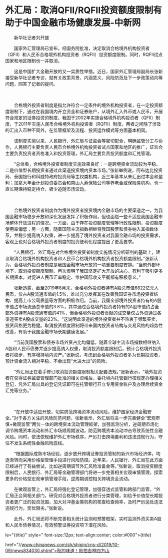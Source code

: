 # 外汇局：取消QFII/RQFII投资额度限制有助于中国金融市场健康发展-中新网

　　新华社记者刘开雄

　　国家外汇管理局已宣布，经国务院批准，决定取消合格境外机构投资者（QFII）和人民币合格境外机构投资者（RQFII）投资额度限制。同时，RQFII试点国家和地区限制也一并取消。

　　这是中国扩大金融开放的又一实质性举措。近日，国家外汇管理局副局长张新接受新华社记者专访，就有关政策背景、内涵意义、风险防范及下一步政策动向等问题，回答了记者的提问。

　　

　　合格境外投资者制度是指允许符合一定条件的境外机构投资者，在一定投资额度限制下，通过在我国境内开立资金和证券账户，从境外汇入外币或人民币，开展符合规定的证券投资的制度。我国于2002年实施合格境外机构投资者（QFII）制度，于2011年实施人民币合格境外机构投资者（RQFII）制度。两者之间除了涉及的汇出入币种不同外，在监管框架及流程、投资运作模式等方面基本相同。

　　该制度实施以来，人民银行、外汇局与证监会等密切配合，明确监管分工与协作，人民银行主要负责人民币合格境外机构投资者试点国家和地区的推广，证监会主要负责投资者资格准入和投资管理，外汇局主要负责投资额度和汇兑管理。

　　“总体看，合格境外投资者制度实施效果良好：一是跨境资金流动较为平稳。二是价值型长期投资者通过此渠道投资境内资本市场。”张新举例说，阿布达比投资局、泰国银行和科威特政府投资局等主权类机构，近三年基本从未汇出过本金和盈利；加拿大年金计划投资委员会和南山人寿保险公司等养老金或保险类机构，也一直长期保持稳定持仓，极少追随市场波动。

　　

　　合格境外投资者制度作为境外投资者投资境内金融市场的主要渠道之一，为我国金融市场稳步开放和深化发展发挥了积极作用，但也面临一些不适应我国金融市场整体开放进程的情况。一方面，由于存在投资额度管理等行政性限制，投资额度使用率偏低；另一方面，随着国际主流指数相继将我国股票和债券纳入其指数体系，并稳步提高纳入权重，进一步提高了境外投资者对我国金融市场的投资需求，客观上也对合格境外投资者制度的投资便利化程度提出了更高要求。

　　“人民银行、外汇局在对合格境外投资者制度实施情况分析研判的基础上，建议取消合格境外机构投资者和人民币合格境外机构投资者投资额度限制。”张新认为，合格境外投资者制度是我国金融市场开放的一项重要制度安排。“当前外部环境下，取消投资额度限制，再次表明了我国坚定扩大开放的决心，有利于吸引更多长期资本，对促进人民币汇率稳定、维护国际收支平衡都有积极意义。”

　　张新透露，截至2019年8月末，合格境外投资者持有A股总市值6822亿元人民币，仅占A股流通市值的1.5%，难以充分发挥其在改善我国证券市场投资者结构、提高上市公司质量等方面的积极作用。当前，我国全部境外投资者持有的A股市值占市场流通总市值的3.8%，其中通过合格境外投资者持有的A股市值约占全部外资持有A股流通市值的41%，但合格境外投资者贡献的成交量仅占外资通过各渠道买卖A股成交量的23%。“这说明此渠道的境外投资者并不热衷于频繁买卖，投资风格更为稳健。取消投资额度限制将带来国内投资者结构与交易风格的趋势性改善，有助于我国金融市场长期健康发展。”

　　“当前我国股票和债券市场外资占比均偏低，随着全球主流市场指数相继纳入A股和人民币债券并逐步提高纳入权重，取消投资额度限制后，预计合格境外投资者将稳步、有序增持境内资产。”张新说，考虑到合格境外投资者多为长期投资者，预计资金流入相对平稳，不会出现“大进大出”的风险。

　　“外汇局正在着手修订取消投资额度限制相关配套法规。”张新表示，“境外投资者在获得证券监督管理部门批准的相关资格后，委托境内托管银行按规定办理相关登记，凭外汇局出具的登记凭证即可在托管银行开立专用资金账户及办理后续资金汇兑等业务。”

　　

　　“在开放中适应开放，切实防范跨境资本流动风险，维护国家经济金融安全。”对于各方关注的风险防范问题，张新表示，外汇局将进一步完善健全“宏观审慎+微观监管”两位一体的跨境资本流动管理框架，加强监测分析，逆周期市场化调节跨境资本流动和外汇市场顺周期波动，防范跨境资本流动冲击导致系统性金融风险。同时，依法依规维护外汇市场秩序，严厉打击跨境套利和违法违规行为，守住不发生系统性金融风险底线。

　　“根据国际成熟市场经验，逐步放开跨境证券投资管制的新兴市场经济体，均逐渐转而采用价格型管理手段进行风险防控。近年来，人民银行、外汇局在此方面已经进行了有益尝试，比如逆周期调节外汇风险准备金等。”张新说，取消投资额度限制后，人民银行、外汇局等金融管理部门将进一步完善相关宏观审慎管理，探索更多的价格型宏观审慎管理手段，逆周期调控相关跨境资金流动。

　　在微观监管上，外汇局将强化登记管理，加强穿透式监管和跨部门监管。“外汇局正会同相关部门，研究对合格境外投资者进行分类管理，如给予价值型长期投资者更广泛的投资范围，加大对冲基金类机构的核查检查频率，及时严厉惩处违法违规行为，奖优限劣。”张新说。

　　此外，外汇局还将不断完善相关统计监测和预警框架，实时监测外资买卖A股和人民币债券情况，有效预警证券投资项下潜在风险。

le="{title}" style=" font-size:12px; text-align:center; color:#000">{title}

href="//www.chinanews.com/sh/shipin/cns-d/2019/10-09/news834030.shtml">秋的味道！航拍吉林四方山
